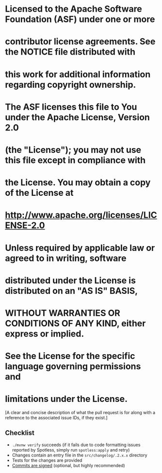 # Licensed to the Apache Software Foundation (ASF) under one or more
# contributor license agreements. See the NOTICE file distributed with
# this work for additional information regarding copyright ownership.
# The ASF licenses this file to You under the Apache License, Version 2.0
# (the "License"); you may not use this file except in compliance with
# the License. You may obtain a copy of the License at
#
#      http://www.apache.org/licenses/LICENSE-2.0
#
# Unless required by applicable law or agreed to in writing, software
# distributed under the License is distributed on an "AS IS" BASIS,
# WITHOUT WARRANTIES OR CONDITIONS OF ANY KIND, either express or implied.
# See the License for the specific language governing permissions and
# limitations under the License.

&lsqb;A clear and concise description of what the pull request is for along with a reference to the associated issue IDs, if they exist.&rsqb;

## Checklist

* `./mvnw verify` succeeds (if it fails due to code formatting issues reported by Spotless, simply run `spotless:apply` and retry)
* Changes contain an entry file in the `src/changelog/.2.x.x` directory
* Tests for the changes are provided
* [Commits are signed](https://docs.github.com/en/authentication/managing-commit-signature-verification/signing-commits) (optional, but highly recommended)
